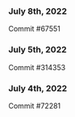 ### July 8th, 2022

Commit #67551

### July 5th, 2022

Commit #314353


### July 4th, 2022

Commit #72281
